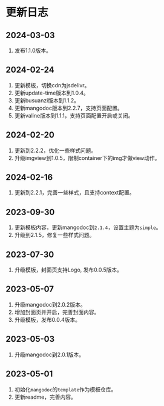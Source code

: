 # 更新日志

## 2024-03-03
1. 发布1.1.0版本。

## 2024-02-24
1. 更新模板，切换cdn为jsdelivr。
2. 更新update-time版本到1.0.4。
3. 更新busuanzi版本到1.1.2。
4. 更新mangodoc版本到2.2.7，支持页面配置。
5. 更新valine版本到1.1.1，支持页面配置开启或关闭。

## 2024-02-20
1. 更新到2.2.2，优化一些样式问题。
2. 升级imgview到1.0.5，限制container下的img才做view动作。


## 2024-02-16
1. 更新到2.2.1，完善一些样式，且支持context配置。

## 2023-09-30
1. 更新模板内容，更新mangodoc到`2.1.4`，设置主题为`simple`。
2. 升级到2.1.5，修复一些样式问题。

## 2023-07-30
1. 升级模板，封面页支持Logo, 发布0.0.5版本。

## 2023-05-07
1. 升级mangodoc到2.0.2版本。
2. 增加封面页并开启，完善封面内容。
3. 升级模板，发布0.0.4版本。


## 2023-05-03
1. 升级mangodoc到2.0.1版本。

## 2023-05-01
1. 初始化`mangodoc`的`template`作为模板仓库。
2. 更新readme，完善内容。

